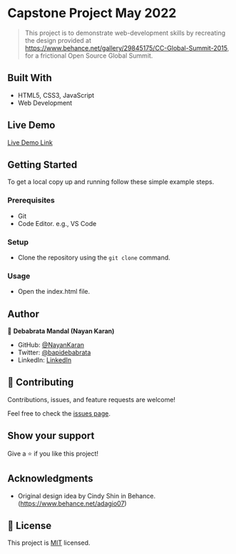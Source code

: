 # Capstone Project May 2022

> This project is to demonstrate web-development skills by recreating the design provided at https://www.behance.net/gallery/29845175/CC-Global-Summit-2015, for a frictional Open Source Global Summit.


## Built With

- HTML5, CSS3, JavaScript
- Web Development

## Live Demo

[Live Demo Link](https://nayankaran.github.io/Capstone-Project-May-2022/)


## Getting Started

To get a local copy up and running follow these simple example steps.

### Prerequisites

- Git
- Code Editor. e.g., VS Code

### Setup

- Clone the repository using the `git clone` command.

### Usage

- Open the index.html file.

## Author

👤 **Debabrata Mandal (Nayan Karan)**

- GitHub: [@NayanKaran](https://github.com/NayanKaran)
- Twitter: [@bapidebabrata](https://twitter.com/bapidebabrata)
- LinkedIn: [LinkedIn](https://www.linkedin.com/in/debabrata-mandal-83461696/)

## 🤝 Contributing

Contributions, issues, and feature requests are welcome!

Feel free to check the [issues page](../../issues/).

## Show your support

Give a ⭐️ if you like this project!

## Acknowledgments

- Original design idea by Cindy Shin in Behance. (https://www.behance.net/adagio07)

## 📝 License

This project is [MIT](./LICENSE) licensed.
